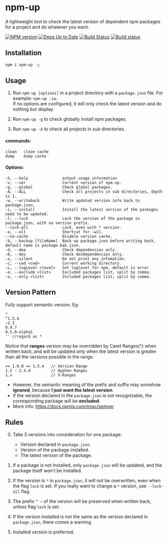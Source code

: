 npm-up
======

A lightweight tool to check the latest version of dependent npm packages for a project and do whatever you want.

[![NPM version](https://badge.fury.io/js/npm-up.svg)](http://badge.fury.io/js/npm-up)
[![Deps Up to Date](https://david-dm.org/dracupid/npm-up.svg?style=flat)](https://david-dm.org/dracupid/npm-up)
[![Build Status](https://travis-ci.org/dracupid/npm-up.svg)](https://travis-ci.org/dracupid/npm-up)
[![Build status](https://ci.appveyor.com/api/projects/status/github/dracupid/npm-up?svg=true)](https://ci.appveyor.com/project/dracupid/npm-up)

## Installation
```bash
npm i npm-up -g
```

## Usage
1. Run `npm-up [options]` in a project directory with a `package.json` file. For example: `npm-up -iw`. <br/>
If no options are configured, it will only check the latest version and do nothing but display.

2. Run `npm-up -g` to check globally install npm packages.

3. Run `npm-up -A` to check all projects in sub directories.

#### commands:

```
clean   clean cache
dump    dump cache
```

#### Options:
```
-h, --help               output usage information
-v, --ver                Current version of npm-up.
-g, --global             Check global packages.
-A, --ALL                Check all projects in sub directories, depth is 1.
-w, --writeback          Write updated version info back to package.json.
-i, --install            Install the latest version of the packages need to be updated.
-l, --lock               Lock the version of the package in package.json, with no version prefix.
--lock-all               Lock, even with * version.
-a, --all                Shortcut for -wil.
--no-cache               Disable version cache.
-b, --backup [fileName]  Back up package.json before writing back, default name is package.bak.json.
-d, --dep                Check dependencies only.
-D, --dev                Check devDependencies only.
-s, --silent             Do not print any infomation.
-c, --cwd <cwd>          Current working directory.
-L, --logLevel <level>   Set loglevel for npm, default is error
-e, --exclude <list>     Excluded packages list, split by comma.
-o, --only <list>        Included packages list, split by comma.
```

## Version Pattern
Fully support semantic version. Eg:
```
*
^1.5.4
~2.3
0.9.7
0.5.0-alpha1
'' //regard as *
```

Notice that **ranges** version may be overridden by Caret Ranges(^) when written back, and will be updated only when the latest version is greater than all the versions possible in the range.
```
>= 1.0.0 <= 1.5.4   // Version Range
1.2 - 2.3.4         // Hyphen Ranges
1.x                 // X-Ranges
```
- However, the semantic meaning of the prefix and suffix may somehow **ignored**, because **I just want the latest version**.
- If the version declared in the `package.json` is not recognizable, the corresponding package will be **excluded**.
- More info: https://docs.npmjs.com/misc/semver

## Rules
0. Take 3 versions into consideration for one package:
    - Version declared in `package.json`.
    - Version of the package installed.
    - The latest version of the package.

0. If a package is not installed, only `package.json` will be updated, and the package itself won't be installed.

0. If the version is `*` in `package.json`, it will not be overwritten, even when the flag `lock` is set. If you really want to change a `*` version, use `--lock-all` flag.

0. The prefix `^ ~` of the version will be preserved when written back, unless flag `lock` is set.

0. If the version installed is not the same as the version declared in `package.json`, there comes a warning.

5. Installed version is preferred.
